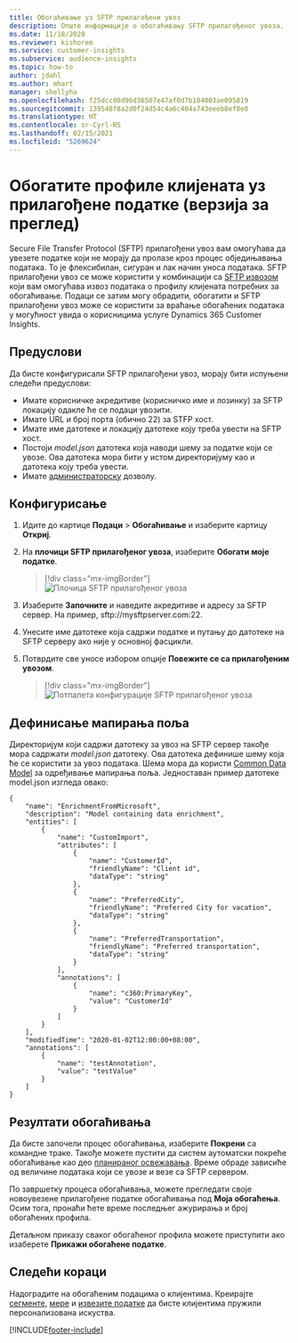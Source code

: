 ```yaml
---
title: Обогаћивање уз SFTP прилагођени увоз
description: Опште информације о обогаћивању SFTP прилагођеног увоза.
ms.date: 11/18/2020
ms.reviewer: kishorem
ms.service: customer-insights
ms.subservice: audience-insights
ms.topic: how-to
author: jdahl
ms.author: mhart
manager: shellyha
ms.openlocfilehash: f25dcc08d96d36507e47af0d7b184003ae095819
ms.sourcegitcommit: 139548f8a2d0f24d54c4a6c404a743eeeb8ef8e0
ms.translationtype: HT
ms.contentlocale: sr-Cyrl-RS
ms.lasthandoff: 02/15/2021
ms.locfileid: "5269624"
---
```

# <a name="enrich-customer-profiles-with-custom-data-preview"></a>Обогатите профиле клијената уз прилагођене податке (верзија за преглед)

Secure File Transfer Protocol (SFTP) прилагођени увоз вам омогућава да увезете податке који не морају да пролазе кроз процес обједињавања података. То је флексибилан, сигуран и лак начин уноса података. SFTP прилагођени увоз се може користити у комбинацији са [SFTP извозом](export-sftp.md) који вам омогућава извоз података о профилу клијената потребних за обогаћивање. Подаци се затим могу обрадити, обогатити и SFTP прилагођени увоз може се користити за враћање обогаћених података у могућност увида о корисницима услуге Dynamics 365 Customer Insights.

## <a name="prerequisites"></a>Предуслови

Да бисте конфигурисали SFTP прилагођени увоз, морају бити испуњени следећи предуслови:

- Имате корисничке акредитиве (корисничко име и лозинку) за SFTP локацију одакле ће се подаци увозити.
- Имате URL и број порта (обично 22) за STFP хост.
- Имате име датотеке и локацију датотеке коју треба увести на SFTP хост.
- Постоји *model.json* датотека која наводи шему за податке који се увозе. Ова датотека мора бити у истом директоријуму као и датотека коју треба увести.
- Имате [администраторску](permissions.md#administrator) дозволу.

## <a name="configuration"></a>Конфигурисање

1. Идите до картице **Подаци** > **Обогаћивање** и изаберите картицу **Откриј**.

1. На **плочици SFTP прилагођеног увоза**, изаберите **Обогати моје податке**.

   > [!div class="mx-imgBorder"]
   > ![Плочица SFTP прилагођеног увоза](media/SFTP_Custom_Import_tile.png "Плочица SFTP прилагођеног увоза")

1. Изаберите **Започните** и наведите акредитиве и адресу за SFTP сервер. На пример, sftp://mysftpserver.com:22.

1. Унесите име датотеке која садржи податке и путању до датотеке на SFTP серверу ако није у основној фасцикли.

1. Потврдите све уносе избором опције **Повежите се са прилагођеним увозом**.

   > [!div class="mx-imgBorder"]
   > ![Потпалета конфигурације SFTP прилагођеног увоза](media/SFTP_Custom_Import_Configuration_flyout.png "Потпалета конфигурације SFTP прилагођеног увоза")

## <a name="defining-field-mappings"></a>Дефинисање мапирања поља 

Директоријум који садржи датотеку за увоз на SFTP сервер такође мора садржати *model.json* датотеку. Ова датотека дефинише шему која ће се користити за увоз података. Шема мора да користи [Common Data Model](https://docs.microsoft.com/common-data-model/) за одређивање мапирања поља. Једноставан пример датотеке model.json изгледа овако:

```
{
    "name": "EnrichmentFromMicrosoft",
    "description": "Model containing data enrichment",
    "entities": [
        {
            "name": "CustomImport",
            "attributes": [
                {
                    "name": "CustomerId",
                    "friendlyName": "Client id",
                    "dataType": "string"
                },
                {
                    "name": "PreferredCity",
                    "friendlyName": "Preferred City for vacation",
                    "dataType": "string"
                },
                {
                    "name": "PreferredTransportation",
                    "friendlyName": "Preferred transportation",
                    "dataType": "string"
                }
            ],
            "annotations": [
                {
                    "name": "c360:PrimaryKey",
                    "value": "CustomerId"
                }
            ]
        }
    ],
    "modifiedTime": "2020-01-02T12:00:00+08:00",
    "annotations": [
        {
            "name": "testAnnotation",
            "value": "testValue"
        }
    ]
}
```

## <a name="enrichment-results"></a>Резултати обогаћивања

Да бисте започели процес обогаћивања, изаберите **Покрени** са командне траке. Такође можете пустити да систем аутоматски покреће обогаћивање као део [планираног освежавања](system.md#schedule-tab). Време обраде зависиће од величине података који се увозе и везе са SFTP сервером.

По завршетку процеса обогаћивања, можете прегледати своје новоувезене прилагођене податке обогаћивања под **Моја обогаћења**. Осим тога, пронаћи ћете време последњег ажурирања и број обогаћених профила.

Детаљном приказу сваког обогаћеног профила можете приступити ако изаберете **Прикажи обогаћене податке**.

## <a name="next-steps"></a>Следећи кораци

Надоградите на обогаћеним подацима о клијентима. Креирајте [сегменте](segments.md), [мере](measures.md) и [извезите податке](export-destinations.md) да бисте клијентима пружили персонализована искуства.




[!INCLUDE[footer-include](../includes/footer-banner.md)]